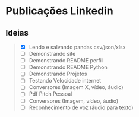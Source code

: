# Publicações Linkedin

## Ideias

> - [X] Lendo e salvando pandas csv/json/xlsx
> - [ ] Demonstrando site
> - [ ] Demonstrando README perfil
> - [ ] Demonstrando README Python
> - [ ] Demonstrando Projetos
> - [ ] Testando Velocidade internet
> - [ ] Conversores (Imagem X, vídeo, áudio)
> - [ ] Pdf Pitch Pessoal
> - [ ] Conversores (Imagem, vídeo, áudio)
> - [ ] Reconhecimento de voz (áudio para texto)
